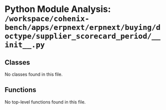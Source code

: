 # Python Module Analysis: `/workspace/cohenix-bench/apps/erpnext/erpnext/buying/doctype/supplier_scorecard_period/__init__.py`

## Classes

No classes found in this file.


## Functions

No top-level functions found in this file.

